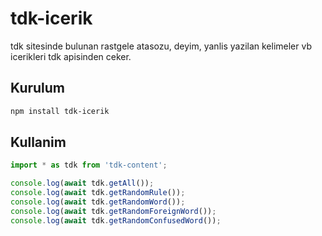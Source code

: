 # tdk-icerik
 tdk sitesinde bulunan rastgele atasozu, deyim, yanlis yazilan kelimeler vb icerikleri tdk apisinden ceker.

## Kurulum

```bash
npm install tdk-icerik
```

## Kullanim

```javascript
import * as tdk from 'tdk-content';

console.log(await tdk.getAll());
console.log(await tdk.getRandomRule());
console.log(await tdk.getRandomWord());
console.log(await tdk.getRandomForeignWord());
console.log(await tdk.getRandomConfusedWord());
```
